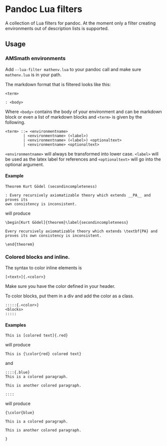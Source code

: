 # Pandoc Lua filters

A collection of Lua filters for pandoc. At the moment only a filter creating
environments out of description lists is supported.

## Usage

### AMSmath environments
Add `--lua-filter mathenv.lua` to your pandoc call and make sure `mathenv.lua`
is in your path.

The markdown format that is filtered looks like this:
```
<term>

: <body>
```
Where `<body>` contains the body of your environment and can be markdown block
or even a list of markdown blocks and `<term>` is given by the following.
```
<term> ::= <environmentname>
        | <environmentname> (<label>)
        | <environmentname> (<label>) <optionaltext>
        | <environmentname> <optionaltext>
```
`<environmentname>` will always be transformed into lower case. `<label>` will
be used as the latex label for references and `<optionaltext>` will go into the
optional argument.


#### Example
```
Theorem Kurt Gödel (secondincompleteness)

: Every recursively axiomatizable theory which extends __PA__ and proves its
own consistency is inconsistent.
```
will produce
```
\begin[Kurt Gödel]{theorem}\label{secondincompleteness}

Every recursively axiomatizable theory which extends \textbf{PA} and
proves its own consistency is inconsistent.

\end{theorem}
```
### Colored blocks and inline.
The syntax to color inline elements is
```
[<text>]{.<color>}
```
Make sure you have the color defined in your header.

To color blocks, put them in a div and add the color as a class.
```
:::::{.<color>}
<blocks>
:::::
```

#### Examples
```
This is [colored text]{.red}
```
will produce
```
This is {\color{red} colored text}
```
and 
```
::::{.blue}
This is a colored paragraph.

This is another colored paragraph. 

::::
```
will produce
```
{\color{blue}

This is a colored paragraph.

This is another colored paragraph. 

}
```
